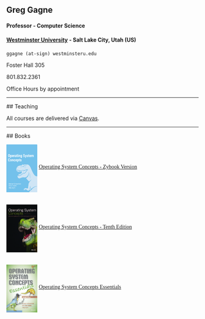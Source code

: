 ## Greg Gagne
#### Professor - Computer Science
#### <a href="https://westminsteru.edu" target = "_blank">Westminster University</a> - Salt Lake City, Utah (US)

`ggagne (at-sign) westminsteru.edu`

Foster Hall 305

801.832.2361

Office Hours by appointment

<hr>
## Teaching

All courses are delivered via <a href="https://westminster.instructure.com" target="_blank">Canvas</a>.

<hr>
## Books

<img src="./zybook-10e.png" alt="Zybook version of Operating System Concepts" width="81"
          align="middle" height="125"> <span style="font-family:
          Garamond;"></span><span style="font-family: Garamond;">
          <a href="https://www.zybooks.com/catalog/silberschatz-operating-system-concepts-10th-edition/" target="_blank">Operating System Concepts - Zybook Version</a>&nbsp; <br>
          <br>
        </span>
        
<img src="./os10-cover.jpg" alt="Operating System Concepts - Tenth Edition" width="81"
          align="middle" height="125"> <span style="font-family:
          Garamond;"></span><span style="font-family: Garamond;">
          <a href="https://codex.cs.yale.edu/avi/os-book/OS10/index.html" target="_blank">Operating System Concepts - Tenth Edition</a>&nbsp; <br>
          <br>
        </span>
        
<img src="./os9e-cover.jpg" alt="Operating System Concepts Essentials" width="81"
          align="middle" height="125"> <span style="font-family:
          Garamond;"></span><span style="font-family: Garamond;">
          <a href="https://codex.cs.yale.edu/avi/os-book/OS10/index.html" target="_blank">Operating System Concepts Essentials</a>&nbsp; <br>
          <br>
        </span>
        



